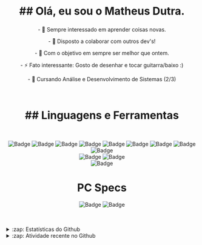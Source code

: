 <h1 align="center">## Olá, eu sou o Matheus Dutra.</h1>
<h3 align="center"></h3>

<p align="center"> - 🌱 Sempre interessado em aprender coisas novas. </p>
<p align="center"> - 👯 Disposto a colaborar com outros dev's!</p>
<p align="center"> - 🥅 Com o objetivo em sempre ser melhor que ontem. </p>
<p align="center"> - ⚡ Fato interessante: Gosto de desenhar e tocar guitarra/baixo :) </p>
<p align="center"> - 🔬 Cursando Análise e Desenvolvimento de Sistemas (2/3) </p>
<br/>
<h1 align="center"> ## Linguagens e Ferramentas</h1>
<br/>
<div align="center">
  
  
  ![Badge](https://img.shields.io/badge/HTML5-E34F26?style=for-the-badge&logo=html5&logoColor=white)
  ![Badge](https://img.shields.io/badge/CSS3-1572B6?style=for-the-badge&logo=css3&logoColor=white)
  ![Badge](https://img.shields.io/badge/JavaScript-F7DF1E?style=for-the-badge&logo=javascript&logoColor=black)
  ![Badge](https://img.shields.io/badge/Bootstrap-563D7C?style=for-the-badge&logo=bootstrap&logoColor=white)
  ![Badge](https://img.shields.io/badge/Node.js-43853D?style=for-the-badge&logo=node.js&logoColor=white)
  ![Badge](https://img.shields.io/badge/React-20232A?style=for-the-badge&logo=react&logoColor=61DAFB)
  ![Badge](https://img.shields.io/badge/Python-14354C?style=for-the-badge&logo=python&logoColor=white)
  ![Badge](https://img.shields.io/badge/MySQL-00000F?style=for-the-badge&logo=mysql&logoColor=white)
  ![Badge](https://img.shields.io/badge/PHP-777BB4?style=for-the-badge&logo=php&logoColor=white)<br>
  ![Badge](https://aleen42.github.io/badges/src/photoshop.svg)
  ![Badge](https://aleen42.github.io/badges/src/premiere.svg)<br>
  ![Badge](https://img.shields.io/badge/Steam-000000?style=for-the-badge&logo=steam&logoColor=white)<br>
  <h1> PC Specs </h1>
  
  ![Badge](https://img.shields.io/badge/AMD-Ryzen_5_5600G-ED1C24?style=for-the-badge&logo=amd&logoColor=white)
  ![Badge](https://img.shields.io/badge/NVIDIA-GTX1650-76B900?style=for-the-badge&logo=nvidia&logoColor=white)
  
</div>
</div>
<br/>
<br/>
<details>
  <summary>:zap: Estatísticas do Github </summary>
<div align="center"><img align="center" src="https://github-readme-stats.vercel.app/api/top-langs?username=matheussouza70&show_icons=true&locale=en&layout=compact&theme=swift" alt="matheussouza70" /></div>
<br/>
<br/>
<div align="center"><img align="center" src="http://github-readme-streak-stats.herokuapp.com?user=matheussouza70&theme=swift&hide_border=true&date_format=j%20M%5B%20Y%5D" alt="matheussouza70" /></div>
<br/>
<br/>
<div align="center">&nbsp;<img align="center" src="https://github-readme-stats.vercel.app/api?username=matheussouza70&show_icons=true&locale=en&theme=swift" alt="matheussouza70" /></div>
<br/>
<br/>
<div align="center">
  
</details>
<strong>
  <font size="+2" style="font">
   
  </font>
</strong>
</div>
<details>
  <summary>:zap: Atividade recente no Github</summary>
  
<!--START_SECTION:activity-->
  <!--END_SECTION:activity-->

</details>
<br/>
<br/>
